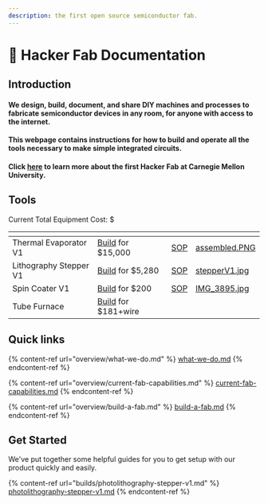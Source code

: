```yaml
---
description: the first open source semiconductor fab.
---
```


# 👋 Hacker Fab Documentation

## Introduction

#### We design, build, document, and share DIY machines and processes to fabricate semiconductor devices in any room, for anyone with access to the internet.

#### This webpage contains instructions for how to build and operate all the tools necessary to make simple integrated circuits.

#### Click [here](http://hackerfab.hoster904.com/) to learn more about the first Hacker Fab at Carnegie Mellon University.

## Tools

Current Total Equipment Cost: $

<table data-view="cards"><thead><tr><th></th><th></th><th></th><th data-hidden data-card-cover data-type="files"></th></tr></thead><tbody><tr><td>Thermal Evaporator V1</td><td><a href="builds/thermal-evaporator-v1-build-to-do.md">Build</a> for $15,000</td><td><a href="standard-operating-procedures/evaporator-sop.md">SOP</a></td><td><a href=".gitbook/assets/assembled.PNG">assembled.PNG</a></td></tr><tr><td>Lithography Stepper V1</td><td><a href="builds/photolithography-stepper-v1.md">Build</a> for $5,280</td><td><a href="standard-operating-procedures/patterning-sop/">SOP</a></td><td><a href=".gitbook/assets/stepperV1.jpg">stepperV1.jpg</a></td></tr><tr><td>Spin Coater V1</td><td><a href="builds/spin-coater-v1-build-to-do.md">Build</a> for $200</td><td><a href="standard-operating-procedures/patterning-sop/vacuum-spin-coater.md">SOP</a></td><td><a href=".gitbook/assets/IMG_3895.jpg">IMG_3895.jpg</a></td></tr><tr><td>Tube Furnace</td><td><a href="https://youtu.be/oqOlrGPgng8?si=W4bGpYOg1724bw0Y">Build</a> for $181+wire</td><td></td><td></td></tr></tbody></table>



## Quick links

{% content-ref url="overview/what-we-do.md" %}
[what-we-do.md](overview/what-we-do.md)
{% endcontent-ref %}

{% content-ref url="overview/current-fab-capabilities.md" %}
[current-fab-capabilities.md](overview/current-fab-capabilities.md)
{% endcontent-ref %}

{% content-ref url="overview/build-a-fab.md" %}
[build-a-fab.md](overview/build-a-fab.md)
{% endcontent-ref %}

## Get Started

We've put together some helpful guides for you to get setup with our product quickly and easily.

{% content-ref url="builds/photolithography-stepper-v1.md" %}
[photolithography-stepper-v1.md](builds/photolithography-stepper-v1.md)
{% endcontent-ref %}

